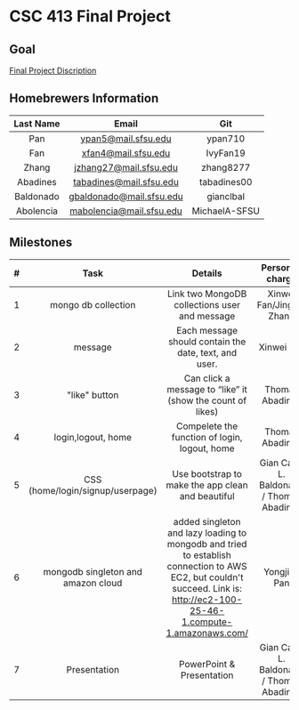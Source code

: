 # CSC 413 Final Project

## Goal
[Final Project Discription](https://docs.google.com/document/d/1U7yFtUjv3_VToLE0FyFU5Q9GzQcuMB719OZLyS_EPeI/edit)

## Homebrewers Information

|   Last Name   | Email  |     Git       |
|:-------------:|:-------------:|:------:|
| Pan       | ypan5@mail.sfsu.edu     | ypan710
| Fan       | xfan4@mail.sfsu.edu     | IvyFan19
| Zhang     | jzhang27@mail.sfsu.edu  |zhang8277
| Abadines  |	tabadines@mail.sfsu.edu	  |tabadines00
| Baldonado |	gbaldonado@mail.sfsu.edu |	gianclbal
| Abolencia |	mabolencia@mail.sfsu.edu |	MichaelA-SFSU



## Milestones

|  #   |	   Task       |	       Details              | Person in charge | due date|
|:----:|:--------------:|:---------------------------:|:----------------:|:-------:|
|1|mongo db collection					|Link two MongoDB collections user and message              |Xinwei Fan/Jingtao Zhang |5-May|
|2|message								      |Each message should contain the date, text, and user.      |Xinwei Fan |6-May|
|3|"like" button							  |Can click a message to “like” it (show the count of likes) |Thomas Abadines|9-May|
|4|login,logout, home				  	|Compelete the function of login, logout, home              |Thomas Abadines|10-May|
|5|CSS (home/login/signup/userpage) |Use bootstrap to make the app clean and beautiful      |Gian Carlo L. Baldonado / Thomas Abadines|10-May|
|6|mongodb singleton and amazon cloud							    |added singleton and lazy loading to mongodb and tried to establish connection to AWS EC2, but couldn't succeed. Link is: http://ec2-100-25-46-1.compute-1.amazonaws.com/                                    |Yongjian Pan|13-May|
|7|Presentation							    |PowerPoint & Presentation                                  |Gian Carlo L. Baldonado / Thomas Abadines|14-May|
